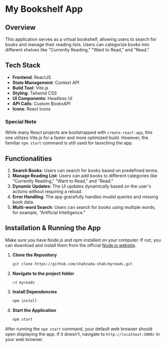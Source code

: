 # My Bookshelf App

## Overview

This application serves as a virtual bookshelf, allowing users to search for books and manage their reading lists. Users can categorize books into different shelves like "Currently Reading," "Want to Read," and "Read."

## Tech Stack

- **Frontend**: ReactJS
- **State Management**: Context API
- **Build Tool**: Vite.js
- **Styling**: Tailwind CSS
- **UI Components**: Headless UI
- **API Calls**: Custom BooksAPI
- **Icons**: React Icons

### Special Note
While many React projects are bootstrapped with `create-react-app`, this one utilizes Vite.js for a faster and more optimized build. However, the familiar `npm start` command is still used for launching the app.

## Functionalities

1. **Search Books**: Users can search for books based on predefined terms.
2. **Manage Reading List**: Users can add books to different categories like "Currently Reading," "Want to Read," and "Read."
3. **Dynamic Updates**: The UI updates dynamically based on the user's actions without requiring a reload.
4. **Error Handling**: The app gracefully handles invalid queries and missing book data.
5. **Multi-word Search**: Users can search for books using multiple words, for example, "Artificial Intelligence."

## Installation & Running the App

Make sure you have Node.js and npm installed on your computer. If not, you can download and install them from the official [Node.js website](https://nodejs.org/en/download/).

1. **Clone the Repository**

    ```bash
    git clone https://github.com/shahzada-shah/myreads.git
    ```

2. **Navigate to the project folder**

    ```bash
    cd myreads
    ```

3. **Install Dependencies**

    ```bash
    npm install
    ```

4. **Start the Application**

    ```bash
    npm start
    ```

After running the `npm start` command, your default web browser should open displaying the app. If it doesn't, navigate to `http://localhost:3000/` in your web browser.
